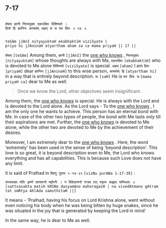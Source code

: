 ## 7-17


```shloka-sa

तेषाम् ज्ञानी नित्ययुक्तः एकभक्तिः विशिष्यते ।
प्रियो हि ज्ञानिनः अत्यर्थम् अहम् स च मम प्रियः ॥ १७ ॥

```
```shloka-sa-hk

teSAm jJAnI nityayuktaH ekabhaktiH viziSyate |
priyo hi jJAninaH atyartham aham sa ca mama priyaH || 17 ||

```
`तेषाम्` `[teSAm]` Among them, `ज्ञानी` `[jJAnI]` the 
[one who knows](jnAnI)
, `नित्ययुक्तः` `[nityayuktaH]` whose thoughts are always with Me, `एकभक्तिः` `[ekabhaktiH]` who is devoted to Me alone `विशिष्यते` `[viziSyate]` is special. `अहम्` `[aham]` I am `प्रियः` `[priyaH]` dear `ज्ञानिनः` `[jJAninaH]` to this wise person, `अत्यर्थम् हि` `[atyartham hi]` in a way that is entirely beyond description. `सः` `[saH]` He is `मम प्रियः च` `[mama priyaH ca]` dear to Me as well.


<a name='applnote_125'></a>
> Once we know the Lord, other objectives seem insignificant.



Among them, the 
[one who knows](jnAnI)
 is special. He is always with the Lord and is devoted to the Lord alone. As the Lord says - To the 
[one who knows](jnAnI)
, I am the only one he wants to achieve. This person has an eternal bond with Me. In case of the other two types of people, the bond with Me lasts only till their aspirations are met. Further, the 
[one who knows](jnAnI)
 is devoted to Me alone, while the other two are devoted to Me by the achievement of their desires.

Moreover, I am extremely dear to the 
[one who knows](jnAnI)
. Here, the word 'extremely' has been used in the sense of being 'beyond description'. This love is so great, it is beyond description even to Me, the Lord who knows everything and has all capabilities. This is because such Love does not have any limit. 

It is said of Pralhad in 
`विश्णु पुराण १-१७-३९` `[vizNu purANa 1-17-39]` :

`सत्त्वसक्त मतिः कृष्णे दश्यमानो महोरगैः । न विवेदात्मनो गात्रम् तत् स्मृत्य आह्लाद सम्स्थितः ॥` `[sattvasakta matiH kRSNe dazyamAno mahoragaiH | na vivedAtmano gAtram tat smRtya AhlAda samsthitaH ||]`

It means - 'Pralhad, having his focus on Lord Krishna alone, went without even noticing his body when he was being bitten by huge snakes, since he was situated in the joy that is generated by keeping the Lord in mind'

In the same way, he is dear to Me as well.


